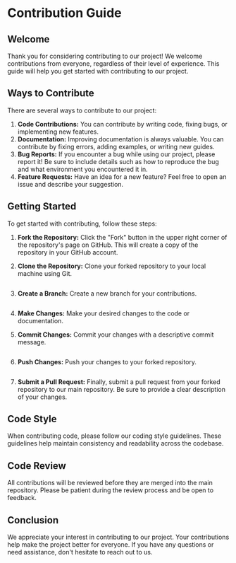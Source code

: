 # Contribution Guide

## Welcome

Thank you for considering contributing to our project! We welcome contributions from everyone, regardless of their level of experience. This guide will help you get started with contributing to our project.

## Ways to Contribute

There are several ways to contribute to our project:

1. **Code Contributions:** You can contribute by writing code, fixing bugs, or implementing new features.
2. **Documentation:** Improving documentation is always valuable. You can contribute by fixing errors, adding examples, or writing new guides.
3. **Bug Reports:** If you encounter a bug while using our project, please report it! Be sure to include details such as how to reproduce the bug and what environment you encountered it in.
4. **Feature Requests:** Have an idea for a new feature? Feel free to open an issue and describe your suggestion.

## Getting Started

To get started with contributing, follow these steps:

1. **Fork the Repository:** Click the "Fork" button in the upper right corner of the repository's page on GitHub. This will create a copy of the repository in your GitHub account.
2. **Clone the Repository:** Clone your forked repository to your local machine using Git.

   ``` git clone https://github.com/your-username/repository-name.git
   ```

3. **Create a Branch:** Create a new branch for your contributions.

   ```git checkout -b my-contribution
   ```

4. **Make Changes:** Make your desired changes to the code or documentation.
5. **Commit Changes:** Commit your changes with a descriptive commit message.

   ```git commit -m "Description of your changes"
   ```

6. **Push Changes:** Push your changes to your forked repository.

   ```git push origin my-contribution
   ```

7. **Submit a Pull Request:** Finally, submit a pull request from your forked repository to our main repository. Be sure to provide a clear description of your changes.

## Code Style

When contributing code, please follow our coding style guidelines. These guidelines help maintain consistency and readability across the codebase.

## Code Review

All contributions will be reviewed before they are merged into the main repository. Please be patient during the review process and be open to feedback.

## Conclusion

We appreciate your interest in contributing to our project. Your contributions help make the project better for everyone. If you have any questions or need assistance, don't hesitate to reach out to us.
